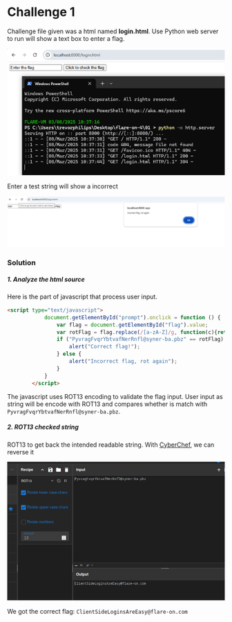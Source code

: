 # Challenge 1

Challenge file given was a html named **login.html**. Use Python web server to run will show a text box to enter a flag. 

![flare-4-1.png](flare-4-1.png)

Enter a test string will show a incorrect

![flare-4-2.png](flare-4-2.png)

### Solution
##### 1. Analyze the html source 
Here is the part of javascript that process user input. 
```html
<script type="text/javascript">
            document.getElementById("prompt").onclick = function () {
                var flag = document.getElementById("flag").value;
                var rotFlag = flag.replace(/[a-zA-Z]/g, function(c){return String.fromCharCode((c <= "Z" ? 90 : 122) >= (c = c.charCodeAt(0) + 13) ? c : c - 26);});
                if ("PyvragFvqrYbtvafNerRnfl@syner-ba.pbz" == rotFlag) {
                    alert("Correct flag!");
                } else {
                    alert("Incorrect flag, rot again");
                }
            }
        </script>
```

The javascript uses ROT13 encoding to validate the flag input. User input as string will be encode with ROT13 and compares whether is match with `PyvragFvqrYbtvafNerRnfl@syner-ba.pbz`. 

##### 2. ROT13 checked string 
ROT13 to get back the intended readable string. With [CyberChef](https://gchq.github.io/CyberChef/#recipe=ROT13(true,true,false,13)&input=UHl2cmFnRnZxcllidHZhZk5lclJuZmxAc3luZXItYmEucGJ6), we can reverse it

![flare-4-3.png](flare-4-3.png)

We got the correct flag: `ClientSideLoginsAreEasy@flare-on.com`
